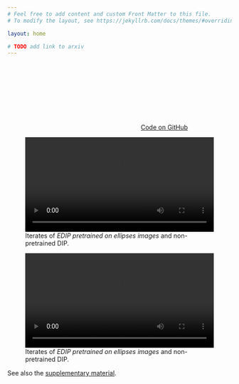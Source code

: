 ```yaml
---
# Feel free to add content and custom Front Matter to this file.
# To modify the layout, see https://jekyllrb.com/docs/themes/#overriding-theme-defaults

layout: home

# TODO add link to arxiv
---
```


<a href="{{ site.github.repository_url }}" title="{{ social.github | escape }}"><svg class="svg-icon grey"><use xlink:href="{{ '/assets/minima-social-icons.svg#github' | relative_url }}"></use></svg>Code on GitHub</a>

<figure>
<video width="100%" controls>
<source src="{{ site.baseurl }}/assets/videos/edip_ellipses_lotus_20.mp4" type="video/mp4">
Your browser does not support the video tag.
</video>
<figcaption>Iterates of <em>EDIP pretrained on ellipses images</em> and non-pretrained DIP.</figcaption>
</figure>

<figure>
<video width="100%" controls>
<source src="{{ site.baseurl }}/assets/videos/edip_ellipses_walnut_120.mp4" type="video/mp4">
Your browser does not support the video tag.
</video>
<figcaption>Iterates of <em>EDIP pretrained on ellipses images</em> and non-pretrained DIP.</figcaption>
</figure>

See also the <a href="{{ site.baseurl }}/supp/">supplementary material</a>.
